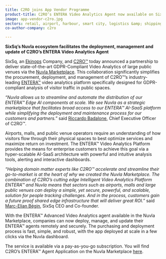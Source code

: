 ```yaml
---
title: C2RO joins App Vendor Programme
product-title: C2RO’s ENTERA Video Analytics Agent now available on SixSq’s Nuvla Marketplace
image: app-vendor-c2ro.jpg
sectors: retail, airport, harbour, smart city, logistics &amp; shipping, transport
co-author-company: c2ro

---
```


**SixSq’s Nuvla ecosystem facilitates the deployment, management and update of C2RO’s ENTERA Video Analytics Agent**

SixSq, an [Ekinops](https://www.ekinops.com/) Company, and [C2RO™](https://www.c2ro.com/) today announced a partnership to deliver state-of-the-art GDPR-Compliant Video Analytics of large public venues via the [Nuvla Marketplace](/marketplace). This collaboration significantly simplifies the procurement, deployment, and management of C2RO™’s industry-leading [ENTERA™](https://www.c2ro.com/entera) video analytics platform specifically designed for GDPR-compliant analysis of visitor traffic in public spaces.

_“Nuvla allows us to streamline and automate the distribution of our ENTERA™ Edge AI components at scale. We see Nuvla as a strategic marketplace that facilitates broad access to our ENTERA™ AI-SaaS platform while simplifying the deployment and maintenance process for our customers and partners.”_  said [Riccardo Badalone](https://www.linkedin.com/in/riccardo-badalone/), Chief Executive Officer of C2RO™.

Airports, malls, and public venue operators require an understanding of how visitors flow through their physical spaces to best optimize services and maximize return on investment. The ENTERA™ Video Analytics Platform provides the means for enterprise customers to achieve this goal via a hyper-scalable AI-SaaS architecture with powerful and intuitive analysis tools, alerting and interactive dashboards.

_“Helping domain matter experts like C2RO™ accelerate and streamline their go-to-market is at the heart of why we created the Nuvla Marketplace. The combination of C2RO’s cutting edge Intelligent Video Analytics Platform ENTERA™ and Nuvla means that sectors such as airports, malls and large public venues can deploy a simple, yet secure, powerful, and scalable, solution for people tracking challenges. And in the process, customers gain a future proof shared edge infrastructure that will deliver great ROI.”_ said [Marc-Elian Bégin](https://www.linkedin.com/in/mebster/), SixSq CEO and Co-founder.

With the ENTERA™ Advanced Video Analytics agent available in the Nuvla Marketplace, companies can now deploy, manage, and update their ENTERA™ agents remotely and securely. The purchasing and deployment process is fast, simple, and robust, with the app deployed at scale in a few clicks via the Nuvla dashboard.

The service is available via a pay-as-you-go subscription. You will find C2RO’s ENTERA™ Agent Application on the Nuvla Marketplace [here](https://nuvla.io/ui/apps/c2ro). 